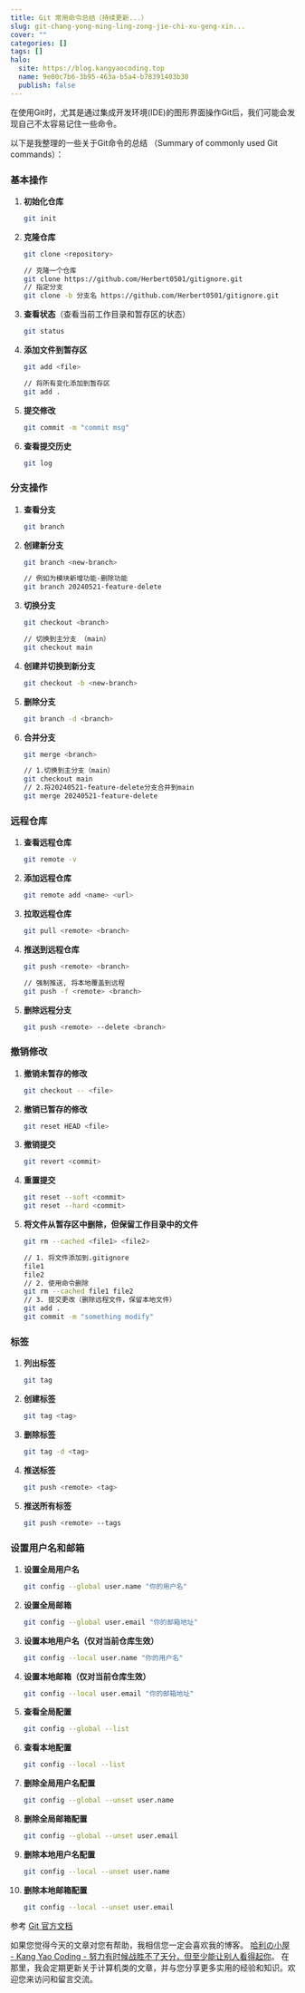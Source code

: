 ```yaml
---
title: Git 常用命令总结（持续更新...）
slug: git-chang-yong-ming-ling-zong-jie-chi-xu-geng-xin...
cover: ""
categories: []
tags: []
halo:
  site: https://blog.kangyaocoding.top
  name: 9e00c7b6-3b95-463a-b5a4-b78391403b30
  publish: false
---
```

在使用Git时，尤其是通过集成开发环境(IDE)的图形界面操作Git后，我们可能会发现自己不太容易记住一些命令。

以下是我整理的一些关于Git命令的总结 （Summary of commonly used Git commands）：

### 基本操作

1. **初始化仓库**
   ```sh
   git init
   ```

2. **克隆仓库**
   ```sh
   git clone <repository>
   
   // 克隆一个仓库
   git clone https://github.com/Herbert0501/gitignore.git
   // 指定分支
   git clone -b 分支名 https://github.com/Herbert0501/gitignore.git
   ```

3. **查看状态**（查看当前工作目录和暂存区的状态）
   ```sh
   git status
   ```

4. **添加文件到暂存区**
   ```sh
   git add <file>
   
   // 将所有变化添加到暂存区
   git add .
   ```

5. **提交修改**
   ```sh
   git commit -m "commit msg"
   ```

6. **查看提交历史**
   ```sh
   git log
   ```

### 分支操作

1. **查看分支**
   ```sh
   git branch
   ```

2. **创建新分支**
   ```sh
   git branch <new-branch>
   
   // 例如为模块新增功能-删除功能
   git branch 20240521-feature-delete
   ```

3. **切换分支**
   ```sh
   git checkout <branch>
   
   // 切换到主分支 （main）
   git checkout main
   ```

4. **创建并切换到新分支**
   ```sh
   git checkout -b <new-branch>
   ```

5. **删除分支**
   ```sh
   git branch -d <branch>
   ```

6. **合并分支**
   ```sh
   git merge <branch>
   
   // 1.切换到主分支（main）
   git checkout main
   // 2.将20240521-feature-delete分支合并到main
   git merge 20240521-feature-delete
   ```

### 远程仓库

1. **查看远程仓库**
   ```sh
   git remote -v
   ```

2. **添加远程仓库**
   ```sh
   git remote add <name> <url>
   ```

3. **拉取远程仓库**
   ```sh
   git pull <remote> <branch>
   ```

4. **推送到远程仓库**
   ```sh
   git push <remote> <branch>
   
   // 强制推送, 将本地覆盖到远程
   git push -f <remote> <branch>
   ```

5. **删除远程分支**
   ```sh
   git push <remote> --delete <branch>
   ```

### 撤销修改

1. **撤销未暂存的修改**
   ```sh
   git checkout -- <file>
   ```

2. **撤销已暂存的修改**
   ```sh
   git reset HEAD <file>
   ```

3. **撤销提交**
   ```sh
   git revert <commit>
   ```

4. **重置提交**
   ```sh
   git reset --soft <commit>
   git reset --hard <commit>
   ```
5. **将文件从暂存区中删除，但保留工作目录中的文件**
   ```sh
   git rm --cached <file1> <file2>
   
   // 1. 将文件添加到.gitignore
   file1
   file2
   // 2. 使用命令删除
   git rm --cached file1 file2
   // 3. 提交更改（删除远程文件，保留本地文件）
   git add .
   git commit -m "something modify"
   ```
### 标签

1. **列出标签**
   ```sh
   git tag
   ```

2. **创建标签**
   ```sh
   git tag <tag>
   ```

3. **删除标签**
   ```sh
   git tag -d <tag>
   ```

4. **推送标签**
   ```sh
   git push <remote> <tag>
   ```

5. **推送所有标签**
   ```sh
   git push <remote> --tags
   ```

### 设置用户名和邮箱

1. **设置全局用户名**
   ```sh
   git config --global user.name "你的用户名"
   ```

2. **设置全局邮箱**
   ```sh
   git config --global user.email "你的邮箱地址"
   ```

3. **设置本地用户名（仅对当前仓库生效）**
   ```sh
   git config --local user.name "你的用户名"
   ```

4. **设置本地邮箱（仅对当前仓库生效）**
   ```sh
   git config --local user.email "你的邮箱地址"
   ```

5. **查看全局配置**
   ```sh
   git config --global --list
   ```

6. **查看本地配置**
   ```sh
   git config --local --list
   ```

7. **删除全局用户名配置**
   ```sh
   git config --global --unset user.name
   ```

8. **删除全局邮箱配置**
   ```sh
   git config --global --unset user.email
   ```

9. **删除本地用户名配置**
   ```sh
   git config --local --unset user.name
   ```

10. **删除本地邮箱配置**
    ```sh
    git config --local --unset user.email
    ```

参考 [Git 官方文档](https://git-scm.com/doc) 

如果您觉得今天的文章对您有帮助，我相信您一定会喜欢我的博客。
[哈利の小屋 - Kang Yao Coding - 努力有时候战胜不了天分，但至少能让别人看得起你](https://blog.kangyaocoding.top/ "哈利の小屋 - Kang Yao Coding - 努力有时候战胜不了天分，但至少能让别人看得起你")。
在那里，我会定期更新关于计算机类的文章，并与您分享更多实用的经验和知识。欢迎您来访问和留言交流。